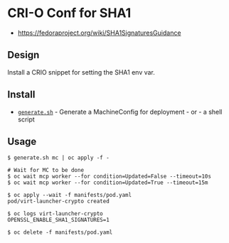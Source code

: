 # CRI-O Conf for SHA1

- https://fedoraproject.org/wiki/SHA1SignaturesGuidance

## Design

Install a CRIO snippet for setting the SHA1 env var.

## Install

- [`generate.sh`](generate.sh) - Generate a MachineConfig for deployment - or - a shell script

## Usage

    $ generate.sh mc | oc apply -f -

    # Wait for MC to be done
    $ oc wait mcp worker --for condition=Updated=False --timeout=10s
    $ oc wait mcp worker --for condition=Updated=True --timeout=15m

    $ oc apply --wait -f manifests/pod.yaml
    pod/virt-launcher-crypto created

    $ oc logs virt-launcher-crypto
    OPENSSL_ENABLE_SHA1_SIGNATURES=1

    $ oc delete -f manifests/pod.yaml
